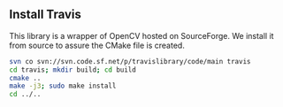 ## Install Travis

This library is a wrapper of OpenCV hosted on SourceForge. We install it from source to assure the CMake file is created.

```bash
svn co svn://svn.code.sf.net/p/travislibrary/code/main travis
cd travis; mkdir build; cd build
cmake ..
make -j3; sudo make install
cd ../..
```

